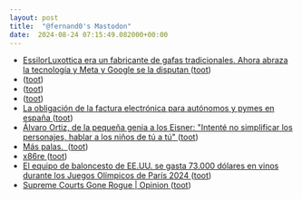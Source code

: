```yaml
---
layout: post
title:  "@fernand0's Mastodon"
date:  2024-08-24 07:15:49.082000+00:00
---
```

*  [EssilorLuxottica era un fabricante de gafas tradicionales. Ahora abraza la tecnología y Meta y Google se la disputan ](https://www.xataka.com/wearables/essilorluxottica-era-fabricante-gafas-tradicionales-ahora-abraza-tecnologia-meta-google-se-disputa) ([toot](https://mastodon.social/@fernand0/113015766979691124))
*  [ ](https://nixnet.social/users/sl1200) ([toot](https://mastodon.social/@fernand0/113015738281420954))
*  [ ](https://fe.disroot.org/users/linuxzx80) ([toot](https://mastodon.social/@fernand0/113015730949921583))
*  [ ](https://nixnet.social/users/sl1200) ([toot](https://mastodon.social/@fernand0/113015483940008814))
*  [La obligación de la factura electrónica para autónomos y pymes en españa ](https://wwwhatsnew.com/2024/08/05/la-obligacion-de-la-factura-electronica-para-autonomos-y-pymes-en-espana) ([toot](https://mastodon.social/@fernand0/113015008013939477))
*  [Álvaro Ortiz, de la pequeña genia a los Eisner: "Intenté no simplificar los personajes, hablar a los niños de tú a tú" ](https://www.elperiodico.com/es/ocio-y-cultura/20240706/alvaro-ortiz-comic-infantil-pequena-genia-10441328) ([toot](https://mastodon.social/@fernand0/113014309843497477))
*  [Más palas.  ](https://avecesunafoto.wordpress.com/2024/08/23/mas-palas) ([toot](https://mastodon.social/@fernand0/113012553151437846))
*  [x86re ](https://x86re.com/1.htm) ([toot](https://mastodon.social/@fernand0/113012544319420379))
*  [El equipo de baloncesto de EE.UU. se gasta 73.000 dólares en vinos durante los Juegos Olímpicos de París 2024 ](https://www.vinetur.com/2024072981008/team-usa-raises-the-bar-basketball-stars-toast-triumphs-with-$73k-wine-collection.htm) ([toot](https://mastodon.social/@fernand0/113012280922861362))
*  [Supreme Courts Gone Rogue \| Opinion ](https://www.newsweek.com/supreme-courts-gone-rogue-opinion-193228) ([toot](https://mastodon.social/@fernand0/113012041356283091))
